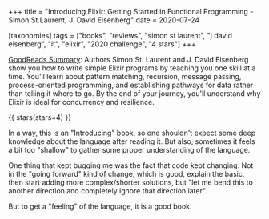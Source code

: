+++
title = "Introducing Elixir: Getting Started in Functional Programming - Simon St.Laurent, J. David Eisenberg"
date = 2020-07-24

[taxonomies]
tags = ["books", "reviews", "simon st laurent", "j david eisenberg", "it",
"elixir", "2020 challenge", "4 stars"]
+++

[GoodReads Summary](https://www.goodreads.com/book/show/18194084-introducing-elixir):
Authors Simon St. Laurent and J. David Eisenberg show you how to write simple
Elixir programs by teaching you one skill at a time. You'll learn about
pattern matching, recursion, message passing, process-oriented programming,
and establishing pathways for data rather than telling it where to go. By the
end of your journey, you'll understand why Elixir is ideal for concurrency and
resilience.

<!-- more -->

{{ stars(stars=4) }}

In a way, this is an "Introducing" book, so one shouldn't expect some deep
knowledge about the language after reading it.  But also, sometimes it feels a
bit too "shallow" to gather some proper understanding of the language. 

One thing that kept bugging me was the fact that code kept changing: Not in
the "going forward" kind of change, which is good, explain the basic, then
start adding more complex/shorter solutions, but "let me bend this to another
direction and completely ignore that direction later".

But to get a "feeling" of the language, it is a good book.

